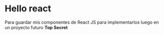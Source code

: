 # Hello react
 Para guardar mis componentes de React JS para implementarlos luego en un proyecto futuro **Top Secret**
